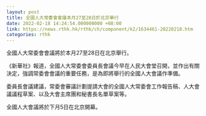 ```yaml
---
layout: post
title: 全國人大常委會會議本月27至28日於北京舉行
date: 2022-02-18 14:24:54.000000000 +08:00
link: https://news.rthk.hk/rthk/ch/component/k2/1634461-20220218.htm
categories: rthk
---
```


全國人大常委會會議將於本月27至28日在北京舉行。

《新華社》報道，全國人大常委會委員長會議今早在人民大會堂召開，並作出有關決定，強調常委會會議的重要任務，是為即將舉行的全國人大會議作準備。

委員長會議建議，常委會審議計劃提請大會的全國人大常委會工作報告稿、人大會議議程草案、以及大會主席團和秘書長名單草案等。

全國人大會議將於下月5日在北京開幕。
